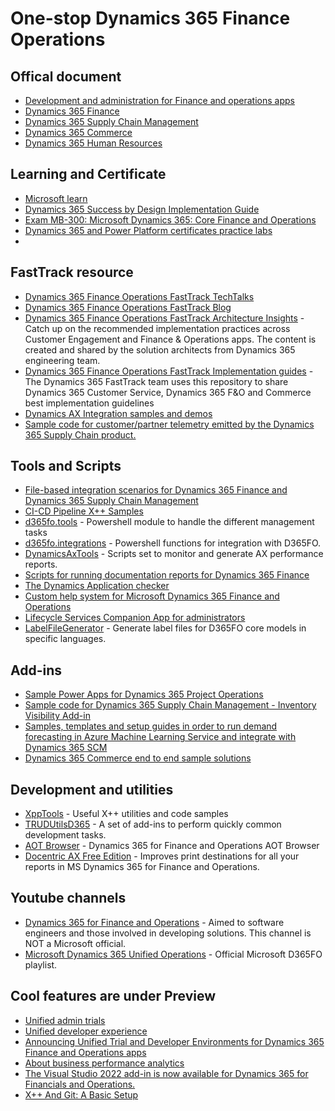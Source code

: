 # One-stop Dynamics 365 Finance Operations

## Offical document

* [Development and administration for Finance and operations apps](https://learn.microsoft.com/en-us/dynamics365/fin-ops-core/fin-ops/)
* [Dynamics 365 Finance](https://learn.microsoft.com/en-us/dynamics365/finance/finance-welcome)
* [Dynamics 365 Supply Chain Management](https://learn.microsoft.com/en-us/dynamics365/supply-chain/supply-chain-management-welcome)
* [Dynamics 365 Commerce](https://learn.microsoft.com/en-us/dynamics365/commerce/welcome)
* [Dynamics 365 Human Resources](https://learn.microsoft.com/en-us/dynamics365/human-resources/welcome)

## Learning and Certificate

* [Microsoft learn](https://docs.microsoft.com/en-us/learn/browse/?expanded=dynamics-365&products=dynamics-finance-operations%2Cdynamics-scm&roles=developer)
* [Dynamics 365 Success by Design Implementation Guide](https://www.d365implementationguide.com/books/asvr/#p=iii)
* [Exam MB-300: Microsoft Dynamics 365: Core Finance and Operations](/ms-learning/ms-certificate-learning/2023-02-05-mb-300/)
* [Dynamics 365 and Power Platform certificates practice labs](/ms-learning/lab)
* 

## FastTrack resource

* [Dynamics 365 Finance Operations FastTrack TechTalks](https://community.dynamics.com/blogs/?blogid=e624b369-bfb9-4c57-8f1b-b3656ac91f5a&groupid=fe7f279c-2)
* [Dynamics 365 Finance Operations FastTrack Blog](https://community.dynamics.com/blogs/?blogid=5628282d-694f-46c5-9393-48307ffb33e1)
* [Dynamics 365 Finance Operations FastTrack Architecture Insights](https://learn.microsoft.com/en-us/shows/dynamics-365-fasttrack-architecture-insights/) - Catch up on the recommended implementation practices across Customer Engagement and Finance & Operations apps. The content is created and shared by the solution architects from Dynamics 365 engineering team.
* [Dynamics 365 Finance Operations FastTrack Implementation guides](https://github.com/microsoft/Dynamics-365-FastTrack-Implementation-Assets) - The Dynamics 365 FastTrack team uses this repository to share Dynamics 365 Customer Service, Dynamics 365 F&O and Commerce best implementation guidelines
* [Dynamics AX Integration samples and demos](https://github.com/Microsoft/Dynamics-AX-Integration)
* [Sample code for customer/partner telemetry emitted by the Dynamics 365 Supply Chain product.](https://github.com/microsoft/d365-scm-telemetry)

## Tools and Scripts

* [File-based integration scenarios for Dynamics 365 Finance and Dynamics 365 Supply Chain Management](https://github.com/Microsoft/Recurring-Integrations-Scheduler)
* [CI-CD Pipeline X++ Samples](https://github.com/microsoft/Dynamics365-Xpp-Samples-Tools)
* [d365fo.tools](https://github.com/d365collaborative/d365fo.tools) - Powershell module to handle the different management tasks
* [d365fo.integrations](https://github.com/d365collaborative/d365fo.integrations) - Powershell functions for integration with D365FO.
* [DynamicsAxTools](https://github.com/bferreti/DynamicsAxTools) - Scripts set to monitor and generate AX performance reports.
* [Scripts for running documentation reports for Dynamics 365 Finance](https://github.com/microsoft/fin-ops-doc-scripts/)
* [The Dynamics Application checker](https://github.com/microsoft/Dynamics365FO-AppChecker)
* [Custom help system for Microsoft Dynamics 365 Finance and Operations](https://github.com/microsoft/dynamics365f-o-custom-help)
* [Lifecycle Services Companion App for administrators](https://github.com/microsoft/2LCS)
* [LabelFileGenerator](https://github.com/ptornich/LabelFileGenerator) - Generate label files for D365FO core models in specific languages.

## Add-ins

* [Sample Power Apps for Dynamics 365 Project Operations](https://github.com/microsoft/Dynamics365-Project-Operations-PowerApps)
* [Sample code for Dynamics 365 Supply Chain Management - Inventory Visibility Add-in](https://github.com/microsoft/Inventory-Visibility-Add-in-Examples)
* [Samples, templates and setup guides in order to run demand forecasting in Azure Machine Learning Service and integrate with Dynamics 365 SCM](https://github.com/microsoft/Templates-For-Dynamics-365-Supply-Chain-Management-Demand-Forecasting-With-Azure-Machine-Learning)
* [Dynamics 365 Commerce end to end sample solutions](https://github.com/microsoft/Dynamics365Commerce.Solutions)

## Development and utilities

* [XppTools](https://github.com/TrudAX/XppTools) - Useful X++ utilities and code samples
* [TRUDUtilsD365](https://github.com/TrudAX/TRUDUtilsD365) - A set of add-ins to perform quickly common development tasks.
* [AOT Browser](https://github.com/arbelatech/aotbrowser) - Dynamics 365 for Finance and Operations AOT Browser
* [Docentric AX Free Edition](https://ax.docentric.com/free-edition/) - Improves print destinations for all your reports in MS Dynamics 365 for Finance and Operations.

## Youtube channels

* [Dynamics 365 for Finance and Operations](https://www.youtube.com/channel/UCBO2POgO41qokZzwSFTsn2Q/featured) - Aimed to software engineers and those involved in developing solutions. This channel is NOT a Microsoft official.
* [Microsoft Dynamics 365 Unified Operations](https://www.youtube.com/watch?v=46ylO7raZAo&list=PLcakwueIHoT_SYfIaPGoOhloFoCXiUSyW) - Official Microsoft D365FO playlist.

## Cool features are under Preview

* [Unified admin trials](https://learn.microsoft.com/en-us/power-platform/admin/unified-experience/admin-trials)
* [Unified developer experience](https://learn.microsoft.com/en-us/power-platform/developer/unified-experience/finance-operations-dev-overview)
* [Announcing Unified Trial and Developer Environments for Dynamics 365 Finance and Operations apps](https://cloudblogs.microsoft.com/dynamics365/it/2023/09/15/announcing-unified-trial-and-developer-environments-for-dynamics-365-finance-and-operations-apps/)
* [About business performance analytics](https://learn.microsoft.com/en-us/dynamics365/finance/business-performance-analytics/business-performance-analytics-home-page)
* [The Visual Studio 2022 add-in is now available for Dynamics 365 for Financials and Operations.](https://devblogs.microsoft.com/powerplatform/the-visual-studio-2022-add-in-is-now-available-for-dynamics-365-for-financials-and-operations/)
* [X++ And Git: A Basic Setup](https://devblogs.microsoft.com/ise/2022/06/14/xpp-and-git/)
